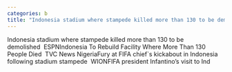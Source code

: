 ```yaml
---
categories: b
title: "Indonesia stadium where stampede killed more than 130 to be demolished  ESPN"
---
```

Indonesia stadium where stampede killed more than 130 to be demolished&nbsp;&nbsp;ESPNIndonesia To Rebuild Facility Where More Than 130 People Died&nbsp;&nbsp;TVC News NigeriaFury at FIFA chief`s kickabout in Indonesia following stadium stampede&nbsp;&nbsp;WIONFIFA president Infantino’s visit to Ind